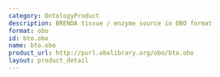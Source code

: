 ```yaml
---
category: OntologyProduct
description: BRENDA tissue / enzyme source in OBO format
format: obo
id: bto.obo
name: bto.obo
product_url: http://purl.obolibrary.org/obo/bto.obo
layout: product_detail
---
```

